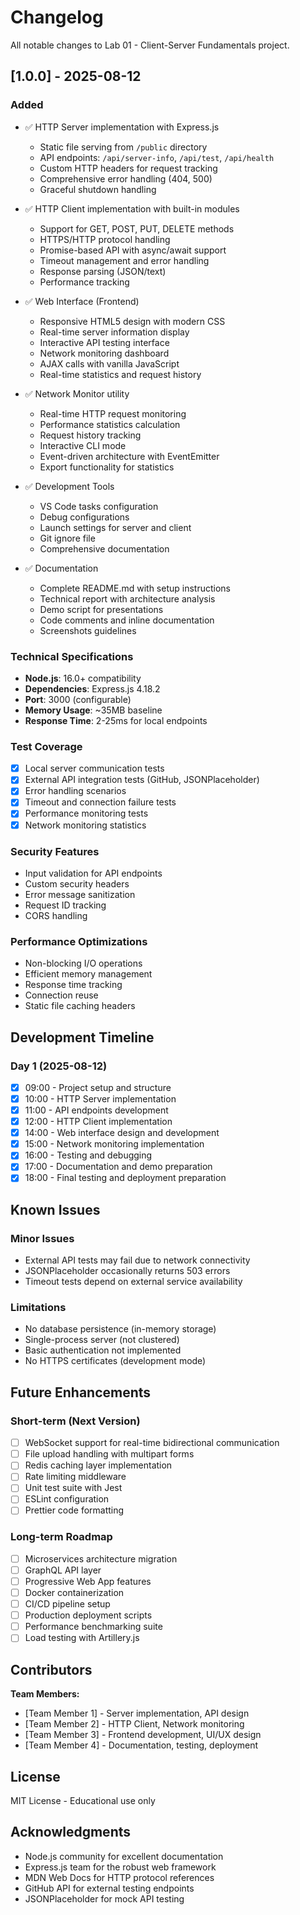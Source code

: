 # Changelog

All notable changes to Lab 01 - Client-Server Fundamentals project.

## [1.0.0] - 2025-08-12

### Added

- ✅ HTTP Server implementation with Express.js

  - Static file serving from `/public` directory
  - API endpoints: `/api/server-info`, `/api/test`, `/api/health`
  - Custom HTTP headers for request tracking
  - Comprehensive error handling (404, 500)
  - Graceful shutdown handling

- ✅ HTTP Client implementation with built-in modules

  - Support for GET, POST, PUT, DELETE methods
  - HTTPS/HTTP protocol handling
  - Promise-based API with async/await support
  - Timeout management and error handling
  - Response parsing (JSON/text)
  - Performance tracking

- ✅ Web Interface (Frontend)

  - Responsive HTML5 design with modern CSS
  - Real-time server information display
  - Interactive API testing interface
  - Network monitoring dashboard
  - AJAX calls with vanilla JavaScript
  - Real-time statistics and request history

- ✅ Network Monitor utility

  - Real-time HTTP request monitoring
  - Performance statistics calculation
  - Request history tracking
  - Interactive CLI mode
  - Event-driven architecture with EventEmitter
  - Export functionality for statistics

- ✅ Development Tools

  - VS Code tasks configuration
  - Debug configurations
  - Launch settings for server and client
  - Git ignore file
  - Comprehensive documentation

- ✅ Documentation
  - Complete README.md with setup instructions
  - Technical report with architecture analysis
  - Demo script for presentations
  - Code comments and inline documentation
  - Screenshots guidelines

### Technical Specifications

- **Node.js**: 16.0+ compatibility
- **Dependencies**: Express.js 4.18.2
- **Port**: 3000 (configurable)
- **Memory Usage**: ~35MB baseline
- **Response Time**: 2-25ms for local endpoints

### Test Coverage

- [x] Local server communication tests
- [x] External API integration tests (GitHub, JSONPlaceholder)
- [x] Error handling scenarios
- [x] Timeout and connection failure tests
- [x] Performance monitoring tests
- [x] Network monitoring statistics

### Security Features

- Input validation for API endpoints
- Custom security headers
- Error message sanitization
- Request ID tracking
- CORS handling

### Performance Optimizations

- Non-blocking I/O operations
- Efficient memory management
- Response time tracking
- Connection reuse
- Static file caching headers

## Development Timeline

### Day 1 (2025-08-12)

- [x] 09:00 - Project setup and structure
- [x] 10:00 - HTTP Server implementation
- [x] 11:00 - API endpoints development
- [x] 12:00 - HTTP Client implementation
- [x] 14:00 - Web interface design and development
- [x] 15:00 - Network monitoring implementation
- [x] 16:00 - Testing and debugging
- [x] 17:00 - Documentation and demo preparation
- [x] 18:00 - Final testing and deployment preparation

## Known Issues

### Minor Issues

- External API tests may fail due to network connectivity
- JSONPlaceholder occasionally returns 503 errors
- Timeout tests depend on external service availability

### Limitations

- No database persistence (in-memory storage)
- Single-process server (not clustered)
- Basic authentication not implemented
- No HTTPS certificates (development mode)

## Future Enhancements

### Short-term (Next Version)

- [ ] WebSocket support for real-time bidirectional communication
- [ ] File upload handling with multipart forms
- [ ] Redis caching layer implementation
- [ ] Rate limiting middleware
- [ ] Unit test suite with Jest
- [ ] ESLint configuration
- [ ] Prettier code formatting

### Long-term Roadmap

- [ ] Microservices architecture migration
- [ ] GraphQL API layer
- [ ] Progressive Web App features
- [ ] Docker containerization
- [ ] CI/CD pipeline setup
- [ ] Production deployment scripts
- [ ] Performance benchmarking suite
- [ ] Load testing with Artillery.js

## Contributors

**Team Members:**

- [Team Member 1] - Server implementation, API design
- [Team Member 2] - HTTP Client, Network monitoring
- [Team Member 3] - Frontend development, UI/UX design
- [Team Member 4] - Documentation, testing, deployment

## License

MIT License - Educational use only

## Acknowledgments

- Node.js community for excellent documentation
- Express.js team for the robust web framework
- MDN Web Docs for HTTP protocol references
- GitHub API for external testing endpoints
- JSONPlaceholder for mock API testing
